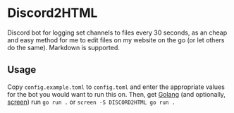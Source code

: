 # Discord2HTML

Discord bot for logging set channels to files every 30 seconds, as an cheap and easy method for me to edit files on my website on the go (or let others do the same). Markdown is supported.

## Usage

Copy `config.example.toml` to `config.toml` and enter the appropriate values for the bot you would want to run this on. 
Then, get [Golang](https://go.dev/) (and optionally, [screen](https://www.gnu.org/software/screen/)) run `go run .` or `screen -S DISCORD2HTML go run .`

